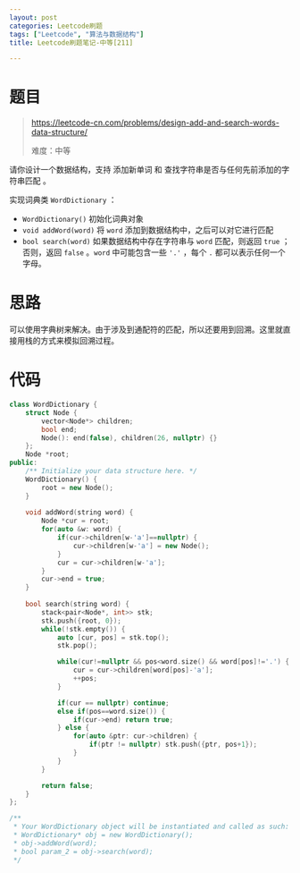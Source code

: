 ```yaml
---
layout: post
categories: Leetcode刷题
tags: ["Leetcode", "算法与数据结构"]
title: Leetcode刷题笔记-中等[211]

---
```


<!-- more -->

# 题目

> https://leetcode-cn.com/problems/design-add-and-search-words-data-structure/
>
> 难度：中等

请你设计一个数据结构，支持 添加新单词 和 查找字符串是否与任何先前添加的字符串匹配 。

实现词典类 `WordDictionary` ：

- `WordDictionary()` 初始化词典对象
- `void addWord(word)` 将 `word` 添加到数据结构中，之后可以对它进行匹配
- `bool search(word)` 如果数据结构中存在字符串与 `word` 匹配，则返回 `true` ；否则，返回 `false` 。`word` 中可能包含一些 `'.'` ，每个 `.` 都可以表示任何一个字母。

# 思路

可以使用字典树来解决。由于涉及到通配符的匹配，所以还要用到回溯。这里就直接用栈的方式来模拟回溯过程。

# 代码

```c++
class WordDictionary {
    struct Node {
        vector<Node*> children;
        bool end;
        Node(): end(false), children(26, nullptr) {}
    };
    Node *root;
public:
    /** Initialize your data structure here. */
    WordDictionary() {
        root = new Node();
    }
    
    void addWord(string word) {
        Node *cur = root;
        for(auto &w: word) {
            if(cur->children[w-'a']==nullptr) {
                cur->children[w-'a'] = new Node();
            }
            cur = cur->children[w-'a'];
        }
        cur->end = true;
    }
    
    bool search(string word) {
        stack<pair<Node*, int>> stk;
        stk.push({root, 0});
        while(!stk.empty()) {
            auto [cur, pos] = stk.top();
            stk.pop();

            while(cur!=nullptr && pos<word.size() && word[pos]!='.') {
                cur = cur->children[word[pos]-'a'];
                ++pos;
            }

            if(cur == nullptr) continue;
            else if(pos==word.size()) {
                if(cur->end) return true;
            } else {
                for(auto &ptr: cur->children) {
                    if(ptr != nullptr) stk.push({ptr, pos+1});
                }
            }
        }

        return false;
    }
};

/**
 * Your WordDictionary object will be instantiated and called as such:
 * WordDictionary* obj = new WordDictionary();
 * obj->addWord(word);
 * bool param_2 = obj->search(word);
 */
```

